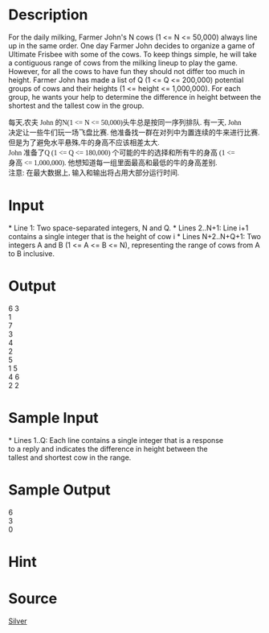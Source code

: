
# Description

<div class="content"><p>For the daily milking, Farmer John&#39;s N cows (1 &lt;= N &lt;= 50,000) always line up in the same order. One day Farmer John decides to organize a game of Ultimate Frisbee with some of the cows. To keep things simple, he will take a contiguous range of cows from the milking lineup to play the game. However, for all the cows to have fun they should not differ too much in height.  Farmer John has made a list of Q (1 &lt;= Q &lt;= 200,000) potential groups of cows and their heights (1 &lt;= height &lt;= 1,000,000). For each group, he wants your help to determine the difference in height between the shortest and the tallest cow in the group.</p>
<p><span style="font-family: &#39;Times New Roman&#39;;">每天,农夫 John 的N(1 &lt;= N &lt;= 50,000)头牛总是按同一序列排队. 有一天, John </span><br style="font-family: &#39;Times New Roman&#39;;"/>
<span style="font-family: &#39;Times New Roman&#39;;">决定让一些牛们玩一场飞盘比赛. 他准备找一群在对列中为置连续的牛来进行比赛. </span><br style="font-family: &#39;Times New Roman&#39;;"/>
<span style="font-family: &#39;Times New Roman&#39;;">但是为了避免水平悬殊,牛的身高不应该相差太大. </span><br style="font-family: &#39;Times New Roman&#39;;"/>
<span style="font-family: &#39;Times New Roman&#39;;">John 准备了Q (1 &lt;= Q &lt;= 180,000) 个可能的牛的选择和所有牛的身高 (1 &lt;= </span><br style="font-family: &#39;Times New Roman&#39;;"/>
<span style="font-family: &#39;Times New Roman&#39;;">身高 &lt;= 1,000,000). 他想知道每一组里面最高和最低的牛的身高差别. </span><br style="font-family: &#39;Times New Roman&#39;;"/>
<span style="font-family: &#39;Times New Roman&#39;;">注意: 在最大数据上, 输入和输出将占用大部分运行时间. </span></p></div>

# Input

<div class="content"><p>* Line 1: Two space-separated integers, N and Q.  * Lines 2..N+1: Line i+1 contains a single integer that is the height         of cow i  * Lines N+2..N+Q+1: Two integers A and B (1 &lt;= A &lt;= B &lt;= N),         representing the range of cows from A to B inclusive.</p></div>

# Output

<div class="content"><div>6 3</div>
<div>1</div>
<div>7</div>
<div>3</div>
<div>4</div>
<div>2</div>
<div>5</div>
<div>1 5</div>
<div>4 6</div>
<div>2 2</div>
<div></div></div>

# Sample Input

<div class="content"><span class="sampledata">* Lines 1..Q: Each line contains a single integer that is a response<br/>
        to a reply and indicates the difference in height between the<br/>
        tallest and shortest cow in the range.<br/>
</span></div>

# Sample Output

<div class="content"><span class="sampledata">6<br/>
3<br/>
0<br/>
</span></div>

# Hint

<div class="content"><p></p></div>

# Source

<div class="content"><p><a href="problemset.php?search=Silver">Silver</a></p></div>


